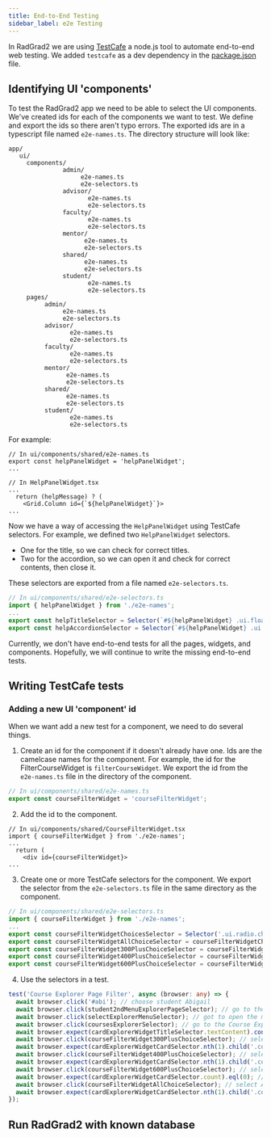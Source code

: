 ```yaml
---
title: End-to-End Testing
sidebar_label: e2e Testing
---
```

In RadGrad2 we are using [TestCafe](https://devexpress.github.io/testcafe/) a node.js tool to automate end-to-end web testing. We added `testcafe` as a dev dependency in the [package.json](https://github.com/radgrad/radgrad2/blob/master/app/package.json#L114) file.

## Identifying UI 'components'

To test the RadGrad2 app we need to be able to select the UI components. We've created ids for each of the components we want to test. We define and export the ids so there aren't typo errors. The exported ids are in a typescript file named `e2e-names.ts`. The directory structure will look like:
```
app/
   ui/
     components/
               admin/
                    e2e-names.ts
                    e2e-selectors.ts
               advisor/
                      e2e-names.ts
                      e2e-selectors.ts
               faculty/
                      e2e-names.ts
                      e2e-selectors.ts
               mentor/
                     e2e-names.ts
                     e2e-selectors.ts
               shared/
                     e2e-names.ts
                     e2e-selectors.ts
               student/
                      e2e-names.ts
                      e2e-selectors.ts
     pages/
          admin/
               e2e-names.ts
               e2e-selectors.ts
          advisor/
                 e2e-names.ts
                 e2e-selectors.ts
          faculty/
                 e2e-names.ts
                 e2e-selectors.ts
          mentor/
                e2e-names.ts
                e2e-selectors.ts
          shared/
                e2e-names.ts
                e2e-selectors.ts
          student/
                 e2e-names.ts
                 e2e-selectors.ts
```
 
 
 For example:
```tsx
// In ui/components/shared/e2e-names.ts
export const helpPanelWidget = 'helpPanelWidget';
...

// In HelpPanelWidget.tsx
...
  return (helpMessage) ? (
    <Grid.Column id={`${helpPanelWidget}`}>
...
``` 
Now we have a way of accessing the `HelpPanelWidget` using TestCafe selectors. For example, we defined two `HelpPanelWidget` selectors.
 * One for the title, so we can check for correct titles.
 * Two for the accordion, so we can open it and check for correct contents, then close it.
 
These selectors are exported from a file named `e2e-selectors.ts`.
 
```ts
// In ui/components/shared/e2e-selectors.ts
import { helpPanelWidget } from './e2e-names';
...
export const helpTitleSelector = Selector(`#${helpPanelWidget} .ui.floating.info.message .title`);
export const helpAccordionSelector = Selector(`#${helpPanelWidget} .ui.floating.info.message`).child('.accordion');
```

Currently, we don't have end-to-end tests for all the pages, widgets, and components. Hopefully, we will continue to write the missing end-to-end tests.

## Writing TestCafe tests

### Adding a new UI 'component' id
When we want add a new test for a component, we need to do several things.

  1. Create an id for the component if it doesn't already have one. Ids are the camelcase names for the component. For example, the id for the FilterCourseWidget is `filterCourseWidget`. We export the id from the `e2e-names.ts` file in the directory of the component.
```ts
// In ui/components/shared/e2e-names.ts
export const courseFilterWidget = 'courseFilterWidget';
```
  
  2. Add the id to the component.
```tsx
// In ui/components/shared/CourseFilterWidget.tsx
import { courseFilterWidget } from './e2e-names';
...
  return (
    <div id={courseFilterWidget}>
...
```
  
  3. Create one or more TestCafe selectors for the component. We export the selector from the `e2e-selectors.ts` file in the same directory as the component.
```ts
// In ui/components/shared/e2e-selectors.ts
import { courseFilterWidget } from './e2e-names';
...
export const courseFilterWidgetChoicesSelector = Selector('.ui.radio.checkbox');
export const courseFilterWidgetAllChoiceSelector = courseFilterWidgetChoicesSelector.withText('All');
export const courseFilterWidget300PlusChoiceSelector = courseFilterWidgetChoicesSelector.withText('300+');
export const courseFilterWidget400PlusChoiceSelector = courseFilterWidgetChoicesSelector.withText('400+');
export const courseFilterWidget600PlusChoiceSelector = courseFilterWidgetChoicesSelector.withText('600+');

```

  4. Use the selectors in a test.
```ts
test('Course Explorer Page Filter', async (browser: any) => {
  await browser.click('#abi'); // choose student Abigail
  await browser.click(student2ndMenuExplorerPageSelector); // go to the Explorer page
  await browser.click(selectExplorerMenuSelector); // got to open the menu before selecting the choice
  await browser.click(coursesExplorerSelector); // go to the Course Explorer
  await browser.expect(cardExplorerWidgetTitleSelector.textContent).contains('COURSES');
  await browser.click(courseFilterWidget300PlusChoiceSelector); // select the 300+ courses
  await browser.expect(cardExplorerWidgetCardSelector.nth(1).child('.content').child('.header').textContent).contains('Machine-Level'); // ensure the second card is 312
  await browser.click(courseFilterWidget400PlusChoiceSelector); // select the 400+
  await browser.expect(cardExplorerWidgetCardSelector.nth(1).child('.content').child('.header').textContent).contains('ICS 419'); // check the correct class
  await browser.click(courseFilterWidget600PlusChoiceSelector); // select 600+
  await browser.expect(cardExplorerWidgetCardSelector.count).eql(0); // there are no 600+ courses for Abi
  await browser.click(courseFilterWidgetAllChoiceSelector); // select All filter
  await browser.expect(cardExplorerWidgetCardSelector.nth(1).child('.content').child('.header').textContent).contains('ICS 101'); // check the right course
});
```
## Run RadGrad2 with known database

